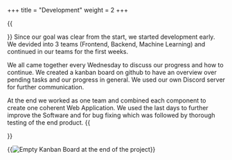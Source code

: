 +++
title = "Development"
weight = 2
+++

{{<section title="Development">}}
Since our goal was clear from the start, we started development early. We devided into 3 teams (Frontend, Backend, Machine Learning) and continued in our teams for the first weeks. 

We all came together every Wednesday to discuss our progress and how to continue. We created a kanban board on github to have an overview over pending tasks and our progress in general. We used our own Discord server for further communication.

At the end we worked as one team and combined each component to create one coherent Web Application. We used the last days to further improve the Software and for bug fixing which was followed by thorough testing of the end product. 
{{</section>}}

{{<image src="kanban.png" alt="Empty Kanban Board at the end of the  project">}}
